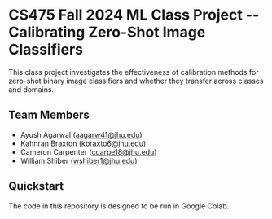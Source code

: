 # CS475 Fall 2024 ML Class Project -- Calibrating Zero-Shot Image Classifiers

This class project investigates the effectiveness of calibration methods for zero-shot binary image classifiers and whether they transfer across classes and domains.

## Team Members

- Ayush Agarwal (aagarw41@jhu.edu)
- Kahnran Braxton (kbraxto6@jhu.edu)
- Cameron Carpenter (ccarpe18@jhu.edu)
- William Shiber (wshiber1@jhu.edu)

## Quickstart

The code in this repository is designed to be run in Google Colab.
